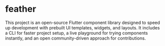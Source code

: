 # feather
This project is an open-source Flutter component library designed to speed up development with prebuilt UI templates, widgets, and layouts. It includes a CLI for faster project setup, a live playground for trying components instantly, and an open community-driven approach for contributions.

